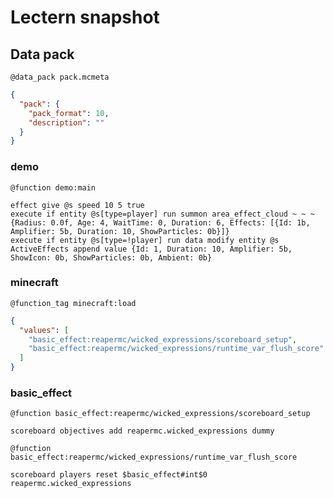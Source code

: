 # Lectern snapshot

## Data pack

`@data_pack pack.mcmeta`

```json
{
  "pack": {
    "pack_format": 10,
    "description": ""
  }
}
```

### demo

`@function demo:main`

```mcfunction
effect give @s speed 10 5 true
execute if entity @s[type=player] run summon area_effect_cloud ~ ~ ~ {Radius: 0.0f, Age: 4, WaitTime: 0, Duration: 6, Effects: [{Id: 1b, Amplifier: 5b, Duration: 10, ShowParticles: 0b}]}
execute if entity @s[type=!player] run data modify entity @s ActiveEffects append value {Id: 1, Duration: 10, Amplifier: 5b, ShowIcon: 0b, ShowParticles: 0b, Ambient: 0b}
```

### minecraft

`@function_tag minecraft:load`

```json
{
  "values": [
    "basic_effect:reapermc/wicked_expressions/scoreboard_setup",
    "basic_effect:reapermc/wicked_expressions/runtime_var_flush_score"
  ]
}
```

### basic_effect

`@function basic_effect:reapermc/wicked_expressions/scoreboard_setup`

```mcfunction
scoreboard objectives add reapermc.wicked_expressions dummy
```

`@function basic_effect:reapermc/wicked_expressions/runtime_var_flush_score`

```mcfunction
scoreboard players reset $basic_effect#int$0 reapermc.wicked_expressions
```
